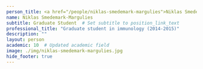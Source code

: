 ```yaml
---
person_title: <a href="/people/niklas-smedemark-margulies">Niklas Smedemark-Margulies</a>
name: Niklas Smedemark-Margulies
subtitle: Graduate Student  # Set subtitle to position_link_text
professional_title: "Graduate student in immunology (2014-2015)"
description: ""
layout: person
academic: 10  # Updated academic field
image: ./img/niklas-smedemark-margulies.jpg
hide_footer: true
---
```

